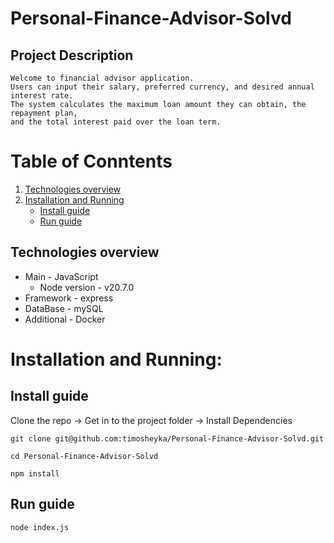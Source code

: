 # Personal-Finance-Advisor-Solvd

## Project Description
    Welcome to financial advisor application.
    Users can input their salary, preferred currency, and desired annual interest rate.
    The system calculates the maximum loan amount they can obtain, the repayment plan,
    and the total interest paid over the loan term.

# Table of Conntents

1. [Technologies overview](#Technologies-overview)
2. [Installation and Running](#installation-and-running)
    - [Install guide](#install-guide)
    - [Run guide](#run-guide)


## Technologies overview

* Main - JavaScript
    - Node version - v20.7.0
* Framework - express
* DataBase - mySQL
* Additional - Docker

# Installation and Running:

## Install guide

Clone the repo -> Get in to the project folder -> Install Dependencies
```
git clone git@github.com:timosheyka/Personal-Finance-Advisor-Solvd.git
```
```
cd Personal-Finance-Advisor-Solvd
```
```
npm install
```

## Run guide
```
node index.js
```